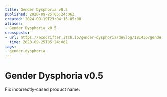 ```yaml
---
title: Gender Dysphoria v0.5
published: 2020-09-25T05:24:06Z
created: 2024-09-19T23:04:16-05:00
aliases:
- Gender Dysphoria v0.5
crossposts:
- url: https://exodrifter.itch.io/gender-dysphoria/devlog/181436/gender-dysphoria-v05-released
  time: 2020-09-25T05:24:06Z
tags:
- gender-dysphoria
---
```


# Gender Dysphoria v0.5

Fix incorrectly-cased product name.
